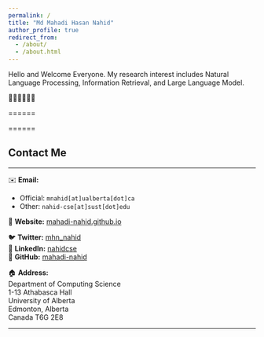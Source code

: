 ```yaml
---
permalink: /
title: "Md Mahadi Hasan Nahid"
author_profile: true
redirect_from: 
  - /about/
  - /about.html
---
```


Hello and Welcome Everyone. 
My research interest includes Natural Language Processing, Information Retrieval, and Large Language Model.

👨‍💻👨‍💻👨‍💻 


======

======

## Contact Me

---

✉️ **Email:**  
- Official: `mnahid[at]ualberta[dot]ca`  
- Other: `nahid-cse[at]sust[dot]edu`

🔗 **Website:** [mahadi-nahid.github.io](https://mahadi-nahid.github.io/)

🐦 **Twitter:** [mhn_nahid](https://twitter.com/mhn_nahid)  
🔗 **LinkedIn:** [nahidcse](https://www.linkedin.com/in/nahidcse/)  
🐙 **GitHub:** [mahadi-nahid](https://github.com/mahadi-nahid)

🏠 **Address:**  
Department of Computing Science  
1-13 Athabasca Hall  
University of Alberta  
Edmonton, Alberta  
Canada T6G 2E8  



----------------------------------------